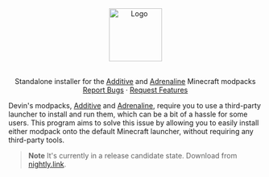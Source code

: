 <!--suppress HtmlDeprecatedAttribute -->
<div align="center">
  <a href="https://github.com/Gaming32/additive-installer">
    <img src="https://raw.githubusercontent.com/intergrav/Branding/main/additive/additive_installer_textlogo_256h.png" alt="Logo" height="105">
  </a>
  <br />
  <br />
  <p>
    Standalone installer for the <a href="https://github.com/intergrav/Additive">Additive</a> and <a href="https://github.com/intergrav/Adrenaline">Adrenaline</a> Minecraft modpacks
    <br />
    <a href="https://github.com/Gaming32/additive-installer/issues">Report Bugs</a>
    ·
    <a href="https://github.com/Gaming32/additive-installer/issues">Request Features</a>
  </p>
</div>

Devin's modpacks, [Additive](https://github.com/intergrav/Additive) and [Adrenaline](https://github.com/intergrav/Adrenaline), require you to use a third-party launcher to install and run them, which can be a bit of a hassle for some users. This program aims to solve this issue by allowing you to easily install either modpack onto the default Minecraft launcher, without requiring any third-party tools.

> **Note** It's currently in a release candidate state. Download from [nightly.link](https://nightly.link/Gaming32/additive-installer/workflows/gradle/main/build-jars.zip).

